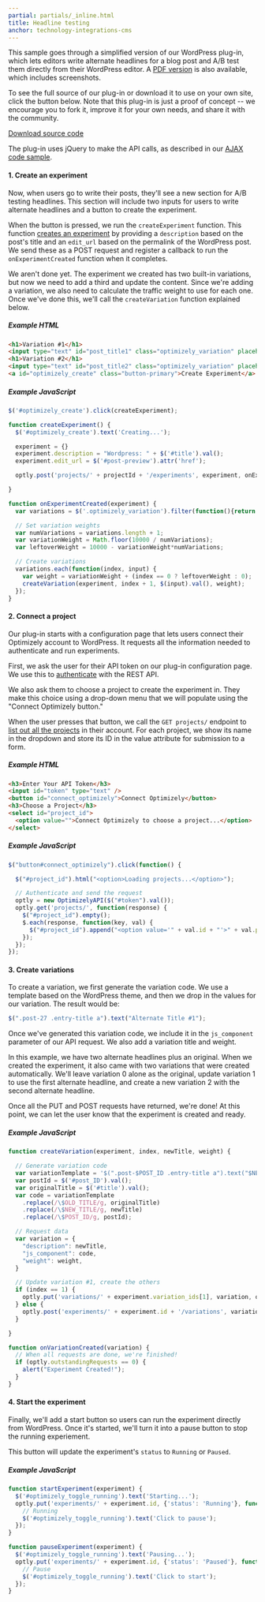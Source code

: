 ```yaml
---
partial: partials/_inline.html
title: Headline testing
anchor: technology-integrations-cms
---
```


This sample goes through a simplified version of our WordPress plug-in, which lets editors write alternate headlines for a blog post and A/B test them directly from their WordPress editor. A [PDF version](https://blog.optimizely.com/wp-content/uploads/2015/05/OptimizelyHeadlineTesting.pdf) is also available, which includes screenshots.

To see the full source of our plug-in or download it to use on your own site, click the button below. Note that this plug-in is just a proof of concept -- we encourage you to fork it, improve it for your own needs, and share it with the community.

<a class="button" target="_blank" href="https://github.com/optimizely/wordpress-plugin">Download source code</a>

The plug-in uses jQuery to make the API calls, as described in our [AJAX code sample](#ajax).

#### 1. Create an experiment

Now, when users go to write their posts, they'll see a new section for A/B testing headlines. This section will include two inputs for users to write alternate headlines and a button to create the experiment.

When the button is pressed, we run the `createExperiment` function. This function [creates an experiment]({{site.paths.rest}}#create-experiment) by providing a `description` based on the post's title and an `edit_url` based on the permalink of the WordPress post. We send these as a POST request and register a callback to run the `onExperimentCreated` function when it completes.

We aren't done yet. The experiment we created has two built-in variations, but now we need to add a third and update the content. Since we're adding a variation, we also need to calculate the traffic weight to use for each one. Once we've done this, we'll call the `createVariation` function explained below.

##### Example HTML
```html
<h1>Variation #1</h1>
<input type="text" id="post_title1" class="optimizely_variation" placeholder="Alternate Title 1">
<h1>Variation #2</h1>
<input type="text" id="post_title2" class="optimizely_variation" placeholder="Alternate Title 2">
<a id="optimizely_create" class="button-primary">Create Experiment</a>
```

##### Example JavaScript
```js
$('#optimizely_create').click(createExperiment);

function createExperiment() {
  $('#optimizely_create').text('Creating...');

  experiment = {}
  experiment.description = "Wordpress: " + $('#title').val();
  experiment.edit_url = $('#post-preview').attr('href');

  optly.post('projects/' + projectId + '/experiments', experiment, onExperimentCreated);

}

function onExperimentCreated(experiment) {
  var variations = $('.optimizely_variation').filter(function(){return $(this).val().length > 0})

  // Set variation weights
  var numVariations = variations.length + 1;
  var variationWeight = Math.floor(10000 / numVariations);
  var leftoverWeight = 10000 - variationWeight*numVariations;

  // Create variations
  variations.each(function(index, input) {
    var weight = variationWeight + (index == 0 ? leftoverWeight : 0);
    createVariation(experiment, index + 1, $(input).val(), weight);
  });
}
```

#### 2. Connect a project
Our plug-in starts with a configuration page that lets users connect their Optimizely account to WordPress. It requests all the information needed to authenticate and run experiments.

First, we ask the user for their API token on our plug-in configuration page. We use this to [authenticate]({{site.paths.rest}}#authentication) with the REST API.

We also ask them to choose a project to create the experiment in. They make this choice using a drop-down menu that we will populate using the "Connect Optimizely button."

When the user presses that button, we call the `GET projects/` endpoint to [list out all the projects]({{site.paths.rest}}#list-projects) in their account. For each project, we show its name in the dropdown and store its ID in the value attribute for submission to a form.

##### Example HTML
```html
<h3>Enter Your API Token</h3>
<input id="token" type="text" />
<button id="connect_optimizely">Connect Optimizely</button>
<h3>Choose a Project</h3>
<select id="project_id">
  <option value="">Connect Optimizely to choose a project...</option>
</select>
```

##### Example JavaScript
```js
$("button#connect_optimizely").click(function() {

  $("#project_id").html("<option>Loading projects...</option>");

  // Authenticate and send the request
  optly = new OptimizelyAPI($("#token").val());
  optly.get('projects/', function(response) {
    $("#project_id").empty();
    $.each(response, function(key, val) {
      $("#project_id").append("<option value='" + val.id + "'>" + val.project_name + "</option>");
    });
  });
});
```

#### 3. Create variations

To create a variation, we first generate the variation code. We use a template based on the WordPress theme, and then we drop in the values for our variation. The result would be:

```js
$(".post-27 .entry-title a").text("Alternate Title #1");
```

Once we've generated this variation code, we include it in the `js_component` parameter of our API request. We also add a variation title and weight.

In this example, we have two alternate headlines plus an original. When we created the experiment, it also came with two variations that were created automatically. We'll leave variation 0 alone as the original, update variation 1 to use the first alternate headline, and create a new variation 2 with the second alternate headline.

Once all the PUT and POST requests have returned, we're done! At this point, we can let the user know that the experiment is created and ready.

##### Example JavaScript
```js
function createVariation(experiment, index, newTitle, weight) {

  // Generate variation code
  var variationTemplate = '$(".post-$POST_ID .entry-title a").text("$NEW_TITLE");';
  var postId = $('#post_ID').val();
  var originalTitle = $('#title').val();
  var code = variationTemplate
    .replace(/\$OLD_TITLE/g, originalTitle)
    .replace(/\$NEW_TITLE/g, newTitle)
    .replace(/\$POST_ID/g, postId);

  // Request data
  var variation = {
    "description": newTitle,
    "js_component": code,
    "weight": weight,
  }

  // Update variation #1, create the others
  if (index == 1) {
    optly.put('variations/' + experiment.variation_ids[1], variation, onVariationCreated);
  } else {
    optly.post('experiments/' + experiment.id + '/variations', variation, onVariationCreated);
  }

}

function onVariationCreated(variation) {
  // When all requests are done, we're finished!
  if (optly.outstandingRequests == 0) {
    alert("Experiment Created!");
  }
}
```

#### 4. Start the experiment
Finally, we'll add a start button so users can run the experiment directly from WordPress. Once it's started, we'll turn it into a pause button to stop the running experiement.

This button will update the experiment's `status` to `Running` or `Paused`.

##### Example JavaScript
```js
function startExperiment(experiment) {
  $('#optimizely_toggle_running').text('Starting...');
  optly.put('experiments/' + experiment.id, {'status': 'Running'}, function(response) {
    // Running
    $('#optimizely_toggle_running').text('Click to pause');
  });
}

function pauseExperiment(experiment) {
  $('#optimizely_toggle_running').text('Pausing...');
  optly.put('experiments/' + experiment.id, {'status': 'Paused'}, function(response) {
    // Pause
    $('#optimizely_toggle_running').text('Click to start');
  });
}
```
